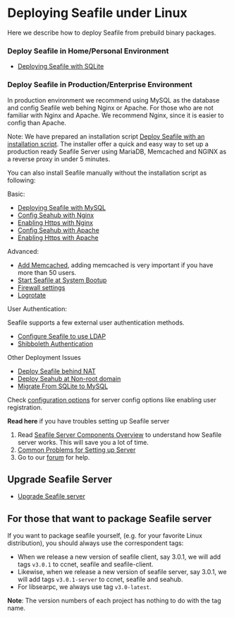 # Deploying Seafile under Linux

Here we describe how to deploy Seafile from prebuild binary packages.

### Deploy Seafile in Home/Personal Environment

* [Deploying Seafile with SQLite](using_sqlite.md)

### Deploy Seafile in Production/Enterprise Environment

In production environment we recommend using MySQL as the database and config Seafile web behing Nginx or Apache. For those who are not familiar with Nginx and Apache. We recommend Nginx, since it is easier to config than Apache.

Note: We have prepared an installation script [Deploy Seafile with an installation script](https://github.com/haiwen/seafile-server-installer). The installer offer a quick and easy way to set up a production ready Seafile Server using MariaDB, Memcached and NGINX as a reverse proxy in under 5 minutes.

You can also install Seafile manually without the installation script as following:

Basic:

* [Deploying Seafile with MySQL](using_mysql.md)
* [Config Seahub with Nginx](deploy_with_nginx.md)
* [Enabling Https with Nginx](https_with_nginx.md)
* [Config Seahub with Apache](deploy_with_apache.md)
* [Enabling Https with Apache](https_with_apache.md)

Advanced:

* [Add Memcached](add_memcached.md), adding memcached is very important if you have more than 50 users.
* [Start Seafile at System Bootup](start_seafile_at_system_bootup.md)
* [Firewall settings](using_firewall.md)
* [Logrotate](using_logrotate.md)

User Authentication:

Seafile supports a few external user authentication methods.

* [Configure Seafile to use LDAP](using_ldap.md)
* [Shibboleth Authentication](shibboleth_config.md)

Other Deployment Issues

* [Deploy Seafile behind NAT](deploy_seafile_behind_nat.md)
* [Deploy Seahub at Non-root domain](deploy_seahub_at_non-root_domain.md)
* [Migrate From SQLite to MySQL](migrate_from_sqlite_to_mysql.md)

Check [configuration options](../config/README.md) for server config options like enabling user registration.

**Read here** if you have troubles setting up Seafile server

1. Read [Seafile Server Components Overview](../overview/components.md) to understand how Seafile server works. This will save you a lot of time.
2. [Common Problems for Setting up Server](common_problems_for_setting_up_server.md)
3. Go to our [forum](https://forum.seafile.com/) for help.

## Upgrade Seafile Server

* [Upgrade Seafile server](upgrade.md)

## For those that want to package Seafile server

If you want to package seafile yourself, (e.g. for your favorite Linux distribution), you should always use the correspondent tags:

* When we release a new version of seafile client, say 3.0.1, we will add tags `v3.0.1` to ccnet, seafile and seafile-client.
* Likewise, when we release a new version of seafile server, say 3.0.1, we will add tags `v3.0.1-server` to ccnet, seafile and seahub.
* For libsearpc, we always use tag `v3.0-latest`.

**Note**: The version numbers of each project has nothing to do with the tag name.
